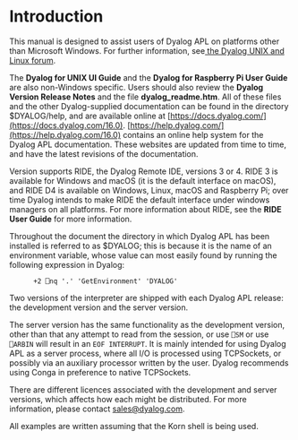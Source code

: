 # Introduction

This manual is designed to assist users of Dyalog APL on platforms other than Microsoft Windows. For further information, see[ the Dyalog UNIX and Linux forum](https://forums.dyalog.com/viewforum.php?f=20).

The **Dyalog for UNIX UI Guide** and the **Dyalog for Raspberry Pi User Guide** are also non-Windows specific. Users should also review the **Dyalog Version Release Notes** and the file **dyalog_readme.htm**. All of these files and the other Dyalog-supplied documentation can be found in the directory $DYALOG/help, and are available online at [https://docs.dyalog.com/](https://docs.dyalog.com/16.0). [https://help.dyalog.com/](https://help.dyalog.com/16.0) contains an online help system for the Dyalog APL documentation. These websites are updated from time to time, and have the latest revisions of the documentation.

Version  supports RIDE, the Dyalog Remote IDE, versions 3 or 4. RIDE 3 is available for Windows and macOS (it is the default interface on macOS), and RIDE D4 is available on Windows, Linux, macOS and Raspberry Pi; over time Dyalog intends to make RIDE the default interface under windows managers on all platforms. For more information about RIDE, see the **RIDE User Guide** for more information.

Throughout the document the  directory in which Dyalog APL has been installed is referred to as $DYALOG; this is because it is the name of an environment variable, whose value can most easily found by running the following expression in Dyalog:
```apl
      +2 ⎕nq '.' 'GetEnvironment' 'DYALOG'
```

Two versions of the interpreter are shipped with each Dyalog APL release: the development version and the server version.

The server version has the same functionality as the development version, other than that any attempt to read from the session, or use `⎕SM` or use `⎕ARBIN` will result in an `EOF INTERRUPT`. It is mainly intended for using Dyalog APL as a server process, where all I/O is processed using TCPSockets, or possibly via an auxiliary processor written by the user. Dyalog recommends using Conga in preference to native TCPSockets.

There are different licences associated with the development and server versions, which affects how each might be distributed. For more information, please contact sales@dyalog.com.

All examples are written assuming that the Korn shell is being used.
